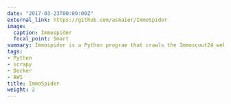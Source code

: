 ```yaml
---
date: "2017-03-23T00:00:00Z"
external_link: https://github.com/asmaier/ImmoSpider
image:
  caption: Immospider
  focal_point: Smart
summary: Immospider is a Python program that crawls the Immoscout24 website. You can use it to immediately receive an email when new apartments are available at the Immoscout24 website.
tags:
- Python
- scrapy
- Docker
- AWS
title: ImmoSpider
weight: 2
---
```

